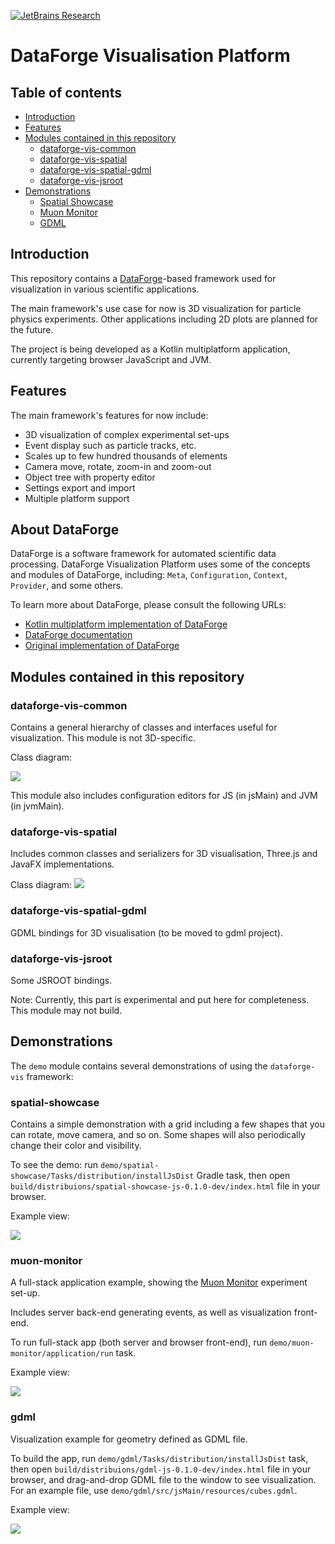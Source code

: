 [![JetBrains Research](https://jb.gg/badges/research.svg)](https://confluence.jetbrains.com/display/ALL/JetBrains+on+GitHub)

# DataForge Visualisation Platform

## Table of contents

* [Introduction](#introduction)
* [Features](#features)
* [Modules contained in this repository](#modules-contained-in-this-repository)
  * [dataforge-vis-common](#dataforge-vis-common)
  * [dataforge-vis-spatial](#dataforge-vis-spatial)
  * [dataforge-vis-spatial-gdml](#dataforge-vis-spatial-gdml)
  * [dataforge-vis-jsroot](#dataforge-vis-jsroot)
* [Demonstrations](#demo)
  * [Spatial Showcase](#spatial-showcase)
  * [Muon Monitor](#muon-monitor)
  * [GDML](#gdml)

## Introduction

This repository contains a [DataForge](#about-dataforge)\-based framework 
used for visualization in various scientific applications. 

The main framework's use case for now is 3D visualization for particle physics experiments. 
Other applications including 2D plots are planned for the future.

The project is being developed as a Kotlin multiplatform application, currently targeting browser 
JavaScript and JVM.

## Features

The main framework's features for now include:
- 3D visualization of complex experimental set-ups
- Event display such as particle tracks, etc.
- Scales up to few hundred thousands of elements
- Camera move, rotate, zoom-in and zoom-out
- Object tree with property editor
- Settings export and import
- Multiple platform support

## About DataForge

DataForge is a software framework for automated scientific data processing. DataForge Visualization
Platform uses some of the concepts and modules of DataForge, including: `Meta`, `Configuration`, `Context`,
`Provider`, and some others.

To learn more about DataForge, please consult the following URLs:
 * [Kotlin multiplatform implementation of DataForge](https://github.com/mipt-npm/dataforge-core)  
 * [DataForge documentation](http://npm.mipt.ru/dataforge/) 
 * [Original implementation of DataForge](https://bitbucket.org/Altavir/dataforge/src/default/)

## Modules contained in this repository

### dataforge-vis-common 

Contains a general hierarchy of classes and interfaces useful for visualization. 
This module is not 3D-specific.

Class diagram: 

![](doc/resources/class-diag-common.png)

This module also includes configuration editors for JS (in jsMain) and JVM (in jvmMain).


### dataforge-vis-spatial

Includes common classes and serializers for 3D visualisation, Three.js and JavaFX implementations.

Class diagram:
![](doc/resources/class-diag-3d.png)


### dataforge-vis-spatial-gdml

GDML bindings for 3D visualisation (to be moved to gdml project).


### dataforge-vis-jsroot

Some JSROOT bindings. 

Note: Currently, this part is experimental and put here for completeness. This module may not build.


## Demonstrations

The `demo` module contains several demonstrations of using the `dataforge-vis` framework:

### spatial-showcase

Contains a simple demonstration with a grid including a few shapes that you can rotate, move camera, and so on.
Some shapes will also periodically change their color and visibility. 
 
To see the demo: run `demo/spatial-showcase/Tasks/distribution/installJsDist` Gradle task, then open
`build/distribuions/spatial-showcase-js-0.1.0-dev/index.html` file in your browser.

Example view:

![](doc/resources/spatial-showcase.png)

### muon-monitor

A full-stack application example, showing the 
[Muon Monitor](http://npm.mipt.ru/projects/physics.html#mounMonitor) experiment set-up.

Includes server back-end generating events, as well as visualization front-end. 

To run full-stack app (both server and browser front-end), run 
`demo/muon-monitor/application/run` task.

Example view:

![](doc/resources/muon-monitor.png)

### gdml

Visualization example for geometry defined as GDML file. 

To build the app, run `demo/gdml/Tasks/distribution/installJsDist` task, then open
`build/distribuions/gdml-js-0.1.0-dev/index.html` file in your browser, and
drag-and-drop GDML file to the window to see visualization. For an example file, use 
`demo/gdml/src/jsMain/resources/cubes.gdml`.

Example view:

![](doc/resources/gdml-demo.png)
